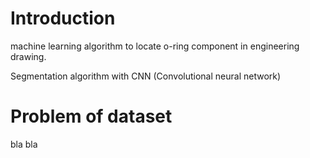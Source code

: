 # Introduction

machine learning algorithm to locate o-ring component in engineering drawing.

Segmentation algorithm with CNN (Convolutional neural network)


# Problem of dataset

bla bla
